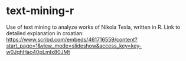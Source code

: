 # text-mining-r
Use of text mining to analyze works of Nikola Tesla, written in R.
Link to detailed explanation in croatian: https://www.scribd.com/embeds/461716559/content?start_page=1&view_mode=slideshow&access_key=key-w0JqhHao40pLmIx80JMt
